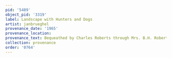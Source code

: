 ```yaml
---
pid: '5489'
object_pid: '3319'
label: Landscape with Hunters and Dogs
artist: janbrueghel
provenance_date: '1965'
provenance_location:
provenance_text: Bequeathed by Charles Roberts through Mrs. B.H. Roberts
collection: provenance
order: '0764'
---
```

